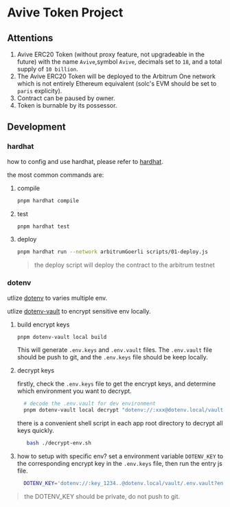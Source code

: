 # Avive Token Project

## Attentions

1. Avive ERC20 Token (without proxy feature, not upgradeable in the future) with the name `Avive`,symbol `Avive`, decimals set to `18`, and a total supply of `10 billion`.
2. The Avive ERC20 Token will be deployed to the Arbitrum One network which is not entirely Ethereum equivalent (solc's EVM should be set to `paris` explicity).
3. Contract can be paused by owner.
4. Token is burnable by its possessor.

## Development

### hardhat

how to config and use hardhat, please refer to [hardhat](https://hardhat.org/getting-started/).

the most common commands are:

1. compile

   ```bash
   pnpm hardhat compile
   ```

2. test

   ```bash
   pnpm hardhat test
   ```

3. deploy

   ```bash
   pnpm hardhat run --network arbitrumGoerli scripts/01-deploy.js
   ```

   > the deploy script will deploy the contract to the arbitrum testnet

### dotenv

utlize [dotenv](https://github.com/motdotla/dotenv) to varies multiple env.

utlize [dotenv-vault](https://github.com/dotenv-org/dotenv-vault#local-build) to encrypt sensitive env locally.

1. build encrypt keys

   ```bash
   pnpm dotenv-vault local build
   ```

   This will generate `.env.keys` and `.env.vault` files. The `.env.vault` file should be push to git, and the `.env.keys` file should be keep locally.

2. decrypt keys

   firstly, check the `.env.keys` file to get the encrypt keys, and determine which environment you want to decrypt.

   ```bash
     # decode the .env.vault for dev environment
     pnpm dotenv-vault local decrypt "dotenv://:xxx@dotenv.local/vault/.env.vault?environment=dev" > .env.dev
   ```

   there is a convenient shell script in each app root directory to decrypt all keys quickly.

   ```bash
      bash ./decrypt-env.sh
   ```

3. how to setup with specific env?
   set a environment variable `DOTENV_KEY` to the corresponding encrypt key in the `.env.keys` file, then run the entry js file.

   ```bash
     DOTENV_KEY='dotenv://:key_1234..@dotenv.local/vault/.env.vault?environment=production' npm start
   ```

> the DOTENV_KEY should be private, do not push to git.
